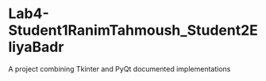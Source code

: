 # Lab4-Student1RanimTahmoush_Student2EliyaBadr
A project combining Tkinter and PyQt documented implementations
